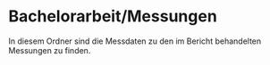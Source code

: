 # Bachelorarbeit/Messungen

In diesem Ordner sind die Messdaten zu den im Bericht behandelten Messungen zu finden.
